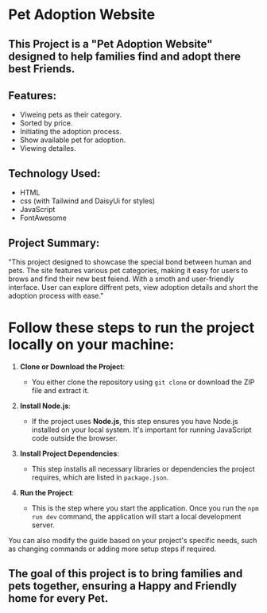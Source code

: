 # Pet Adoption Website
## This Project is a "Pet Adoption Website" designed to help families find and adopt there best Friends.

## Features:
- Viweing pets as their category.
- Sorted by price.
- Initiating the adoption process.
- Show available pet for adoption.
- Viewing detailes.

## Technology Used:
- HTML
- css
   (with Tailwind and DaisyUi for styles)
- JavaScript
- FontAwesome

## Project Summary:
"This project designed to showcase the special bond between human and pets. The site features various pet categories, making it easy for users to brows and find their new best feiend. With a smoth and user-friendly interface. User can explore diffrent pets, view adoption details and short the adoption process with ease."

# Follow these steps to run the project locally on your machine:
1. **Clone or Download the Project**:  
   - You either clone the repository using `git clone` or download the ZIP file and extract it.
   
2. **Install Node.js**:  
   - If the project uses **Node.js**, this step ensures you have Node.js installed on your local system. It's important for running JavaScript code outside the browser.

3. **Install Project Dependencies**:  
   - This step installs all necessary libraries or dependencies the project requires, which are listed in `package.json`.

4. **Run the Project**:  
   - This is the step where you start the application. Once you run the `npm run dev` command, the application will start a local development server.

You can also modify the guide based on your project's specific needs, such as changing commands or adding more setup steps if required.


## The goal of this project is to bring families and pets together, ensuring a Happy and Friendly home for every Pet.
